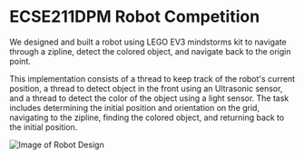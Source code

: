 # ECSE211DPM Robot Competition
We designed and built a robot using LEGO EV3 mindstorms kit to navigate through a zipline, detect the colored object, and navigate back to the origin point. 

This implementation consists of a thread to keep track of the robot's current position, a thread to detect object in the front using an Ultrasonic sensor, and a thread to detect the color of the object using a light sensor. The task includes determining the initial position and orientation on the grid, navigating to the zipline, finding the colored object, and returning back to the initial position. 

![Image of Robot Design](https://boruitao.github.com/image/robot.png)
